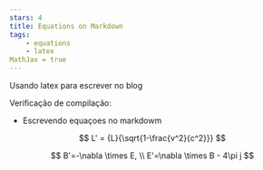 ```yaml
---
stars: 4
title: Equations on Markdown
tags:
	- equations
	- latex
MathJax = true
---
```


Usando latex para escrever no blog

Verificação de compilação:
- Escrevendo equaçoes no markdowm

$$
 L' = {L}{\sqrt{1-\frac{v^2}{c^2}}}
$$

$$
       	B'=-\nabla \times E, \\
       	E'=\nabla \times B - 4\pi j
$$
